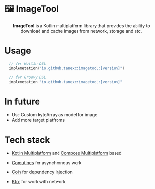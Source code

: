 # 🖼️ ImageTool
<p align="center"> <b>ImageTool</b> is a Kotlin multiplatform library that provides the ability to download and cache images from network, storage and etc.</p>

# Usage

``` Kotlin
  // for Kotlin DSL
  implemetation("io.github.tanexc:imagetool:[version]")

  // for Groovy DSL
  implemetation "io.github.tanexc:imagetool:[version]"
```

# In future
<ul>
  <li>Use Custom byteArray as model for image</li>
  <li>Add more target platfroms</li>
</ul>

# Tech stack
- [Kotlin Multiplatform](https://kotlinlang.org/) and [Compose Multiplatform](https://www.jetbrains.com/lp/compose-multiplatform/) based 

- [Coroutines](https://github.com/Kotlin/kotlinx.coroutines) for asynchronous work

- [Coin](https://insert-koin.io/) for dependency injection

- [Ktor](https://github.com/square/retrofit) for work with network
